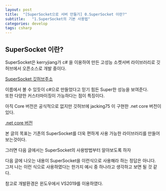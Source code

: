 ```yaml
---
layout: post
title:  "[SuperSocket으로 서버 만들기] 0.SuperSocket 이란?"
subtitle:   "1.SuperSocket의 기본 사용법"
categories: develop
tags: csharp
---
```


## SuperSocket 이란?

SuperSocket은 kerryjiang가 c# 을 이용하여 만든 고성능 소켓서버 라이브러리로
깃허브에서 오픈소스로 개발 중이다.

[SuperSocket 깃허브주소](https://github.com/kerryjiang/SuperSocket)


이름에서 볼 수 있듯이 c#으로 만들었다고 믿기 힘든 Super한 성능을 보여준다.  
또한 다양한 커스터마이징이 가능하다는 점이 특징이다.

아직 Core 버전은 공식적으로 없지만 깃허브에 jacking75 이 구현한 .net core 버전이 있다.

[.net core 버전](https://github.com/jacking75/SuperSocketLite)

본 글의 목표는 기존의 SuperSocket를 더욱 편하게 사용 가능한 라이브러리를 만들어 보는것이다.

그러면 다음 글에서는 SuperSocket의 사용방법부터 알아보도록 하자

다음 글에 나오는 내용이 SuperSocket을 이런식으로 사용해라 하는 정답은 아니다.  
그저 나는 이런 식으로 사용하였다는 한가지 예시 중 하나라고 생각하고 보면 될 것 같다.

참고로 개발환경은 윈도우에서 VS2019를 이용하였다.
